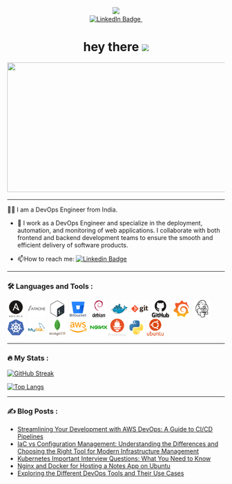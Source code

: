 
<div id="header" align="center">
  <img src="https://media.giphy.com/media/M9gbBd9nbDrOTu1Mqx/giphy.gif" width="100"/>
</div>

<div id="badges" align="center">
  <a href="https://www.linkedin.com/in/sanket-bhalke-devops/">
    <img src="https://img.shields.io/badge/LinkedIn-blue?style=for-the-badge&logo=linkedin&logoColor=white" alt="LinkedIn Badge"/>
  </a>
  <img src="https://komarev.com/ghpvc/?username=sanket363&style=flat-square&color=blue" alt=""/>
</div>
<h1 align="center">
  hey there
  <img src="https://media.giphy.com/media/hvRJCLFzcasrR4ia7z/giphy.gif" width="30px"/>
</h1>
<div align="center">
  <img src="https://media.giphy.com/media/dWesBcTLavkZuG35MI/giphy.gif" width="600" height="300"/>
</div>

---

:technologist:
I am a DevOps Engineer from India.

- :telescope: I work as a DevOps Engineer and specialize in the deployment, automation, and monitoring of web applications. I collaborate with both frontend and backend development teams to ensure the smooth and efficient delivery of software products.

- :mailbox:How to reach me: [![Linkedin Badge](https://img.shields.io/badge/-Sanket-blue?style=flat&logo=Linkedin&logoColor=white)](https://www.linkedin.com/in/sanket-bhalke-devops/)

---

### :hammer_and_wrench: Languages and Tools :
<div>
  <img src="https://github.com/devicons/devicon/blob/master/icons/ansible/ansible-original-wordmark.svg" title="Ansible" alt="Anisble" width="40" height="40"/>&nbsp;
  <img src="https://github.com/devicons/devicon/blob/master/icons/apache/apache-line-wordmark.svg" title="Apache" alt="Apache" width="40" height="40"/>&nbsp;
  <img src="https://github.com/devicons/devicon/blob/master/icons/bash/bash-original.svg" title="Spring" alt="Bash" width="40" height="40"/>&nbsp;
  <img src="https://github.com/devicons/devicon/blob/master/icons/bitbucket/bitbucket-original-wordmark.svg" title="BitBucket" alt="BitBucket" width="40" height="40"/>&nbsp;
  <img src="https://github.com/devicons/devicon/blob/master/icons/debian/debian-original-wordmark.svg" title="Debian" alt="Debian" width="40" height="40"/>&nbsp;
  <img src="https://github.com/devicons/devicon/blob/master/icons/docker/docker-original.svg" title="Docker" alt="Docker " width="40" height="40"/>&nbsp;
  <img src="https://github.com/devicons/devicon/blob/master/icons/git/git-original-wordmark.svg"  title="Git" alt="Git" width="40" height="40"/>&nbsp;
  <img src="https://github.com/devicons/devicon/blob/master/icons/github/github-original-wordmark.svg" title="GitHub" alt="GitHub" width="40" height="40"/>&nbsp;
  <img src="https://github.com/devicons/devicon/blob/master/icons/grafana/grafana-original.svg" title="Grafana" alt="Grafana" width="40" height="40"/>&nbsp;
  <img src="https://github.com/devicons/devicon/blob/master/icons/jenkins/jenkins-line.svg" title="Jenkins" alt="Jenkins" width="40" height="40"/>&nbsp;
  <img src="https://github.com/devicons/devicon/blob/master/icons/kubernetes/kubernetes-plain.svg" title="Kubernetes"  alt="Kubernetes" width="40" height="40"/>&nbsp;
  <img src="https://github.com/devicons/devicon/blob/master/icons/mysql/mysql-original-wordmark.svg" title="MySQL"  alt="MySQL" width="40" height="40"/>&nbsp;
  <img src="https://github.com/devicons/devicon/blob/master/icons/mongodb/mongodb-original-wordmark.svg" title="MongoDB" alt="MongoDB" width="40" height="40"/>&nbsp;
  <img src="https://github.com/devicons/devicon/blob/master/icons/amazonwebservices/amazonwebservices-plain-wordmark.svg" title="AWS" alt="AWS" width="40" height="40"/>&nbsp;
  <img src="https://github.com/devicons/devicon/blob/master/icons/nginx/nginx-original.svg" title="Nginx" **alt="Nginx" width="40" height="40"/>
  <img src="https://github.com/devicons/devicon/blob/master/icons/prometheus/prometheus-original-wordmark.svg" title="prometheus" **alt="prometheus" width="40" height="40"/>
  <img src="https://github.com/devicons/devicon/blob/master/icons/python/python-original.svg" title="Python" **alt="Python" width="40" height="40"/>
  <img src="https://github.com/devicons/devicon/blob/master/icons/ubuntu/ubuntu-plain-wordmark.svg" title="Ubuntu" **alt="Ubuntu" width="40" height="40"/>
</div>

---

### :fire: My Stats :
[![GitHub Streak](https://github-readme-streak-stats.herokuapp.com?user=sanket363&theme=one-dark-pro&hide_border=true&date_format=M%20j%5B%2C%20Y%5D)](https://git.io/streak-stats)

[![Top Langs](https://github-readme-stats.vercel.app/api/top-langs/?username=sanket363&layout=compact&theme=vision-friendly-dark)](https://github.com/anuraghazra/github-readme-stats)

---

### :writing_hand: Blog Posts :
<!-- BLOG-POST-LIST:START -->
- [Streamlining Your Development with AWS DevOps: A Guide to CI/CD Pipelines](https://devopsknowledge.hashnode.dev/streamlining-your-development-with-aws-devops-a-guide-to-cicd-pipelines)
- [IaC vs Configuration Management: Understanding the Differences and Choosing the Right Tool for Modern Infrastructure Management](https://devopsknowledge.hashnode.dev/iac-vs-configuration-management-understanding-the-differences-and-choosing-the-right-tool-for-modern-infrastructure-management)
- [Kubernetes Important Interview Questions: What You Need to Know](https://devopsknowledge.hashnode.dev/kubernetes-important-interview-questions-what-you-need-to-know)
- [Nginx and Docker for Hosting a Notes App on Ubuntu](https://devopsknowledge.hashnode.dev/nginx-and-docker-for-hosting-a-notes-app-on-ubuntu)
- [Exploring the Different DevOps Tools and Their Use Cases](https://devopsknowledge.hashnode.dev/exploring-the-different-devops-tools-and-their-use-cases)
<!-- BLOG-POST-LIST:END -->
